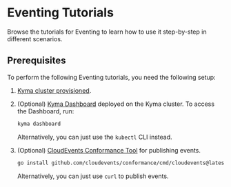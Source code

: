 # Eventing Tutorials

Browse the tutorials for Eventing to learn how to use it step-by-step in different scenarios.

## Prerequisites

To perform the following Eventing tutorials, you need the following setup:

1. [Kyma cluster provisioned](https://kyma-project.io/#/02-get-started/01-quick-install).

2. (Optional) [Kyma Dashboard](https://kyma-project.io/#/01-overview/ui/README?id=kyma-dashboard) deployed on the Kyma cluster. To access the Dashboard, run:

   ```bash
   kyma dashboard
   ```

   Alternatively, you can just use the `kubectl` CLI instead.

3. (Optional) [CloudEvents Conformance Tool](https://github.com/cloudevents/conformance) for publishing events.

   ```bash
   go install github.com/cloudevents/conformance/cmd/cloudevents@latest
   ```

   Alternatively, you can just use `curl` to publish events.
